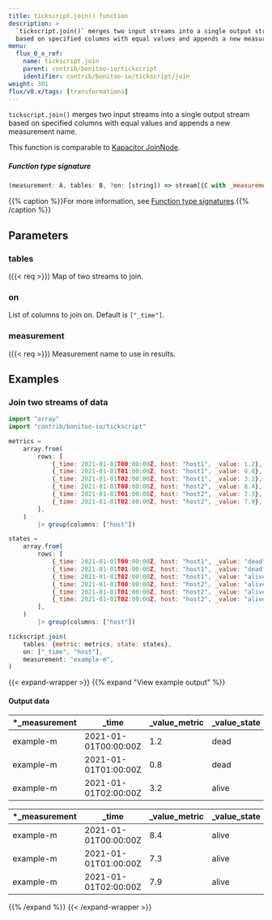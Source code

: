 ```yaml
---
title: tickscript.join() function
description: >
  `tickscript.join()` merges two input streams into a single output stream
  based on specified columns with equal values and appends a new measurement name.
menu:
  flux_0_x_ref:
    name: tickscript.join
    parent: contrib/bonitoo-io/tickscript
    identifier: contrib/bonitoo-io/tickscript/join
weight: 301
flux/v0.x/tags: [transformations]
---
```


<!------------------------------------------------------------------------------

IMPORTANT: This page was generated from comments in the Flux source code. Any
edits made directly to this page will be overwritten the next time the
documentation is generated. 

To make updates to this documentation, update the function comments above the
function definition in the Flux source code:

https://github.com/influxdata/flux/blob/master/stdlib/contrib/bonitoo-io/tickscript/tickscript.flux#L488-L492

Contributing to Flux: https://github.com/influxdata/flux#contributing
Fluxdoc syntax: https://github.com/influxdata/flux/blob/master/docs/fluxdoc.md

------------------------------------------------------------------------------->

`tickscript.join()` merges two input streams into a single output stream
based on specified columns with equal values and appends a new measurement name.

This function is comparable to [Kapacitor JoinNode](/kapacitor/latest/nodes/join_node/).

##### Function type signature

```js
(measurement: A, tables: B, ?on: [string]) => stream[{C with _measurement: A}] where B: Record, C: Record
```

{{% caption %}}For more information, see [Function type signatures](/flux/v0.x/function-type-signatures/).{{% /caption %}}

## Parameters

### tables
({{< req >}})
Map of two streams to join.



### on

List of columns to join on. Default is `["_time"]`.



### measurement
({{< req >}})
Measurement name to use in results.




## Examples

### Join two streams of data

```js
import "array"
import "contrib/bonitoo-io/tickscript"

metrics =
    array.from(
        rows: [
            {_time: 2021-01-01T00:00:00Z, host: "host1", _value: 1.2},
            {_time: 2021-01-01T01:00:00Z, host: "host1", _value: 0.8},
            {_time: 2021-01-01T02:00:00Z, host: "host1", _value: 3.2},
            {_time: 2021-01-01T00:00:00Z, host: "host2", _value: 8.4},
            {_time: 2021-01-01T01:00:00Z, host: "host2", _value: 7.3},
            {_time: 2021-01-01T02:00:00Z, host: "host2", _value: 7.9},
        ],
    )
        |> group(columns: ["host"])

states =
    array.from(
        rows: [
            {_time: 2021-01-01T00:00:00Z, host: "host1", _value: "dead"},
            {_time: 2021-01-01T01:00:00Z, host: "host1", _value: "dead"},
            {_time: 2021-01-01T02:00:00Z, host: "host1", _value: "alive"},
            {_time: 2021-01-01T00:00:00Z, host: "host2", _value: "alive"},
            {_time: 2021-01-01T01:00:00Z, host: "host2", _value: "alive"},
            {_time: 2021-01-01T02:00:00Z, host: "host2", _value: "alive"},
        ],
    )
        |> group(columns: ["host"])

tickscript.join(
    tables: {metric: metrics, state: states},
    on: ["_time", "host"],
    measurement: "example-m",
)

```

{{< expand-wrapper >}}
{{% expand "View example output" %}}

#### Output data

| *_measurement | _time                | _value_metric  | _value_state  | *host |
| ------------- | -------------------- | -------------- | ------------- | ----- |
| example-m     | 2021-01-01T00:00:00Z | 1.2            | dead          | host1 |
| example-m     | 2021-01-01T01:00:00Z | 0.8            | dead          | host1 |
| example-m     | 2021-01-01T02:00:00Z | 3.2            | alive         | host1 |

| *_measurement | _time                | _value_metric  | _value_state  | *host |
| ------------- | -------------------- | -------------- | ------------- | ----- |
| example-m     | 2021-01-01T00:00:00Z | 8.4            | alive         | host2 |
| example-m     | 2021-01-01T01:00:00Z | 7.3            | alive         | host2 |
| example-m     | 2021-01-01T02:00:00Z | 7.9            | alive         | host2 |

{{% /expand %}}
{{< /expand-wrapper >}}

